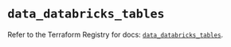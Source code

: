 # `data_databricks_tables`

Refer to the Terraform Registry for docs: [`data_databricks_tables`](https://registry.terraform.io/providers/databricks/databricks/1.75.0/docs/data-sources/tables).
